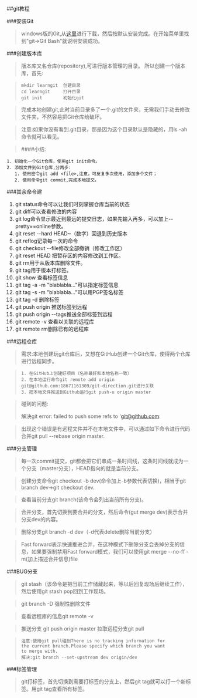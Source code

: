 ##git教程

###安装Git

>windows版的Git,从[这里](https://git-for-windows.github.io)进行下载，然后按默认安装完成。在开始菜单里找到"git->Git Bash"就说明安装成功。

###创建版本库

>版本库又名仓库(repository),可进行版本管理的目录。
所以创建一个版本库，首先:

>     mkdir learngit  创建目录
>     cd learngit     打开目录
>     git init        初始化git

>完成本地创建git,此时当前目录多了一个.git的文件夹，无需我们手动去修改文件夹，不然容易把Git仓库给破坏。

>注意:如果你没有看到.git目录，那是因为这个目录默认是隐藏的，用ls -ah命令就可以看见。

>####小结:
>
    1. 初始化一个Git仓库，使用git init命令。
    2. 添加文件到Git仓库,分两步:
       1. 使用密令git add <file>,注意，可反复多次使用，添加多个文件；
       2. 使用命令git commit,完成本地提交。


###其余命令建

1. git status命令可以让我们时刻掌握仓库当前的状态
2. git diff可以查看修改的内容
3. git log命令显示最近到最远的提交日志，如果先输入再多，可以加上--pretty==online参数。
4. git reset --hard HEAD~（数字）回退到历史版本
5. git reflog记录每一次的命令
6. git checkout --file修改全部撤销（修改工作区）
7. git reset HEAD 把暂存区的内容修改到工作区。
8. git rm用于从版本库删除文件。
9. git tag用于版本打标签。
10. git show <tagname>查看标签信息
11. git tag -a <tagname> -m "blablabla..."可以指定标签信息
12. git tag -s <tagname> -m "blablabla..."可以用PGP签名标签
13. git tag -d <tagname>删除标签
14. git push origin <tagname>推送标签到远程
15. git push origin --tags推送全部标签到远程
16. git remote -v 查看以关联的远程库
17. git remote rm<name>删除已有的远程库

###远程仓库

>需求:本地创建玩git仓库后，又想在GitHub创建一个Git仓库，使得两个仓库进行远程同步。

>     1. 在GitHub上创建好项目（名称最好和本地名称一致）
>     2. 在本地运行命令git remote add origin git@github.com:18671161309/git-direction.git进行关联
>     3. 把本地文件推送到Github运行git push-u origin master

>碰到的问题:
>
>解决git error: failed to push some refs to 'git@github.com:

>出现这个错误是有远程文件并不在本地文件中，可以通过如下命令进行代码合并git pull --rebase origin master.

###分支管理

>每一次commit提交，git都会把它们串成一条时间线，这条时间线就成为一个分支（master分支），HEAD指向的就是当前分支。

>创建分支命令git checkout -b dev(命令加上-b参数代表切换)，相当于git branch dev->git checkout dev.

>查看当前分支git branch(该命令会列出当前所有分支)。

>合并分支，首先切换到要合并的分支，然后命令(gut merge dev)表示合并分支dev的内容。

>删除分支git branch -d dev（-d代表delete删除当前分支）

>Fast forward表示快速推进合并，在这种模式下删除分支会丢掉分支的信息，如果要强制禁用Fast forward模式，我们可以使用git merge --no-ff -m(加上描述合并信息)file

###BUG分支
>git stash（该命令是把当前工作储藏起来，等以后回复现场后继续工作），然后使用git stash pop回到工作现场。

>git branch -D <file>强制性删除文件

>查看远程库的信息git remote -v

>推送分支 git push origin master
>拉取远程分支git pull

>     注意:使用git pull碰到There is no tracking information for 
>     the current branch.Please specify which branch you want 
>     to merge with.
>     解决:git branch --set-upstream dev origin/dev

###标签管理
>git打标签，首先切换到需要打标签的分支上，然后git tag<name>就可以打一个新标签。用git tag查看所有标签。

